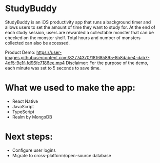# StudyBuddy

StudyBuddy is an iOS productivity app that runs a background timer and allows users to set the amount of time they want to study for. At the end of each study session, users are rewarded a collectable monster that can be checked on the monster shelf. Total hours and number of monsters collected can also be accessed. 

Product Demo:
https://user-images.githubusercontent.com/82774370/181685895-8b8dabe4-dab7-4df5-9e1f-fd96fc7186ee.mp4
Disclaimer: For the purpose of the demo, each minute was set to 5 seconds to save time.

# What we used to make the app:
- React Native
- JavaScript
- TypeScript
- Realm by MongoDB

# Next steps:
- Configure user logins
- Migrate to cross-platform/open-source database 
